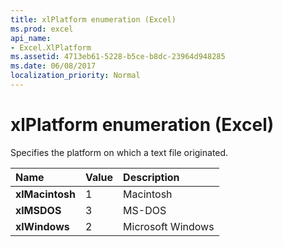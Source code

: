 ```yaml
---
title: xlPlatform enumeration (Excel)
ms.prod: excel
api_name:
- Excel.XlPlatform
ms.assetid: 4713eb61-5228-b5ce-b8dc-23964d948285
ms.date: 06/08/2017
localization_priority: Normal
---
```



# xlPlatform enumeration (Excel)

Specifies the platform on which a text file originated.



|Name|Value|Description|
|:-----|:-----|:-----|
| **xlMacintosh**|1|Macintosh|
| **xlMSDOS**|3|MS-DOS|
| **xlWindows**|2|Microsoft Windows|

